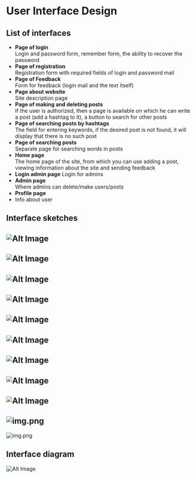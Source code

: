# User Interface Design
## List of interfaces
- **Page of login**  
Login and password form, remember form, the ability to recover the password
- **Page of registration**  
Registration form with required fields of login and password mail
- **Page of Feedback**  
Form for feedback (login mail and the text itself)
- **Page about website**  
Site description page
- **Page of making and deleting posts**  
If the user is authorized, then a page is available on which he can write a post (add a hashtag to it), a button to search for other posts
- **Page of searching posts by hashtags**  
The field for entering keywords, if the desired post is not found, it will display that there is no such post
- **Page of searching posts**  
Separate page for searching words in posts
- **Home page**   
The home page of the site, from which you can use adding a post, viewing information about the site and sending feedback
- **Login admin page**
Login for admins
- **Admin page**  
Where admins can delete/make users/posts
- **Profile page**
- Info about user
## Interface sketches
![Alt Image](img/login.png)
-----------------------------------
![Alt Image](img/registration.png) 
-----------------------------------
![Alt Image](img/searchinghashtag.png)  
-----------------------------------
![Alt Image](img/home.png)
-----------------------------------
![Alt Image](img/searchingword.png)
-----------------------------------
![Alt Image](img/posts.png)
-----------------------------------
![Alt Image](img/Pagefeedback.png)
-----------------------------------
![Alt Image](img/about.png)
-----------------------------------
![Alt Image](img/adminlogin.png)
-----------------------------------
![img.png](img/admin.png)
-----------------------------------
![img.png](img/profile.png)
## Interface diagram
![Alt Image](UI.png)  
